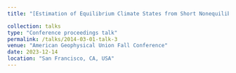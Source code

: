 ```yaml
---
title: "[Estimation of Equilibrium Climate States from Short Nonequilibrium Simulations of 3-D Exoplanet Climate Models](https://agu.confex.com/agu/fm23/meetingapp.cgi/Paper/1271122)"

collection: talks
type: "Conference proceedings talk"
permalink: /talks/2014-03-01-talk-3
venue: "American Geophysical Union Fall Conference"
date: 2023-12-14
location: "San Francisco, CA, USA"
---
```


